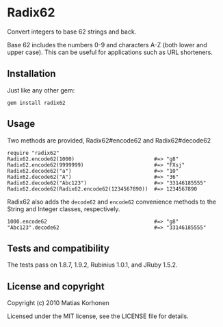 Radix62
=======

Convert integers to base 62 strings and back.

Base 62 includes the numbers 0-9 and characters A-Z (both lower and upper case). This can be useful for applications such as URL shorteners.

## Installation

Just like any other gem:

    gem install radix62

## Usage

Two methods are provided, Radix62#encode62 and Radix62#decode62

    require "radix62"
    Radix62.encode62(1000)                          #=> "g8"
    Radix62.encode62(9999999)                       #=> "FXsj"
    Radix62.decode62("a")                           #=> "10"
    Radix62.decode62("A")                           #=> "36"
    Radix62.decode62("Abc123")                      #=> "33146185555"
    Radix62.decode62(Radix62.encode62(1234567890))  #=> 1234567890

Radix62 also adds the `decode62` and `encode62` convenience methods to the String and Integer classes, respectively.

    1000.encode62                                   #=> "g8"
    "Abc123".decode62                               #=> "33146185555"

## Tests and compatibility

The tests pass on 1.8.7, 1.9.2, Rubinius 1.0.1, and JRuby 1.5.2.

## License and copyright

Copyright (c) 2010 Matias Korhonen

Licensed under the MIT license, see the LICENSE file for details.
